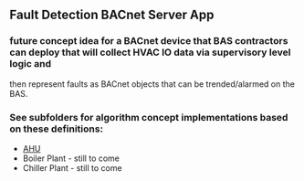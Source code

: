 ## Fault Detection BACnet Server App

### future concept idea for a BACnet device that BAS contractors can deploy that will collect HVAC IO data via supervisory level logic and 
then represent faults as BACnet objects that can be trended/alarmed on the BAS.

### See subfolders for algorithm concept implementations based on these definitions:
* [AHU](https://github.com/bbartling/open-fdd/tree/master/air_handling_unit/images)
* Boiler Plant - still to come
* Chiller Plant - still to come






